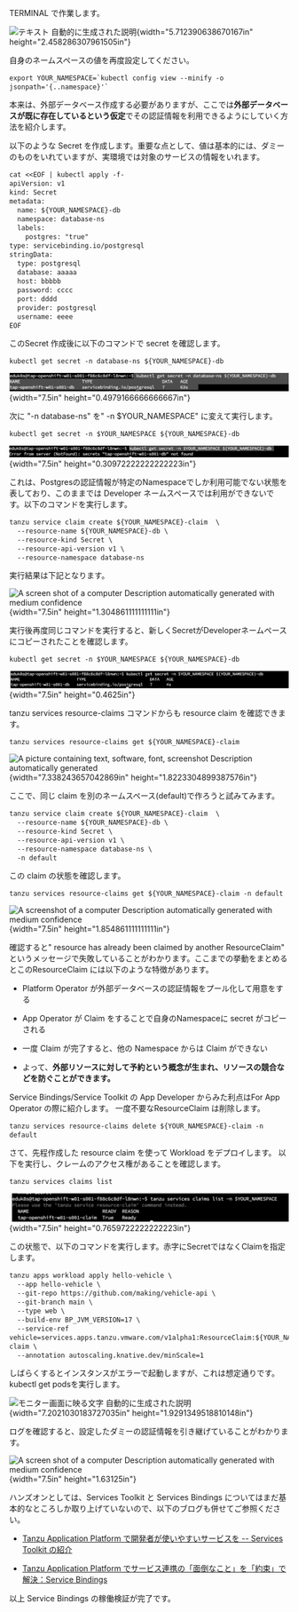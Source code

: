 

TERMINAL で作業します。

![テキスト
自動的に生成された説明](../media/image2.png){width="5.712390638670167in"
height="2.458286307961505in"}

自身のネームスペースの値を再度設定してください。

```execute
export YOUR_NAMESPACE=`kubectl config view --minify -o jsonpath='{..namespace}'`
```

本来は、外部データベース作成する必要がありますが、ここでは**外部データベースが既に存在しているという仮定**でその認証情報を利用できるようにしていく方法を紹介します。

以下のような Secret
を作成します。重要な点として、値は基本的には、ダミーのものをいれていますが、実環境では対象のサービスの情報をいれます。

```execute
cat <<EOF | kubectl apply -f-
apiVersion: v1
kind: Secret
metadata:
  name: ${YOUR_NAMESPACE}-db
  namespace: database-ns
  labels:
    postgres: "true"
type: servicebinding.io/postgresql
stringData:
  type: postgresql
  database: aaaaa
  host: bbbbb
  password: cccc
  port: dddd
  provider: postgresql
  username: eeee
EOF
```

このSecret 作成後に以下のコマンドで secret を確認します。

```execute
kubectl get secret -n database-ns ${YOUR_NAMESPACE}-db
```

![](../media/image14.png){width="7.5in" height="0.4979166666666667in"}

次に "-n database-ns" を" -n \$YOUR_NAMESPACE" に変えて実行します。

```execute
kubectl get secret -n $YOUR_NAMESPACE ${YOUR_NAMESPACE}-db
```

![](../media/image15.png){width="7.5in" height="0.30972222222222223in"}

これは、Postgresの認証情報が特定のNamespaceでしか利用可能でない状態を表しており、このままでは
Developer
ネームスペースでは利用ができないです。以下のコマンドを実行します。

```execute
tanzu service claim create ${YOUR_NAMESPACE}-claim  \
  --resource-name ${YOUR_NAMESPACE}-db \
  --resource-kind Secret \
  --resource-api-version v1 \
  --resource-namespace database-ns
```


実行結果は下記となります。

![A screen shot of a computer Description automatically generated with
medium confidence](../media/image16.png){width="7.5in"
height="1.304861111111111in"}

実行後再度同じコマンドを実行すると、新しくSecretがDeveloperネームペースにコピーされたことを確認します。

```execute
kubectl get secret -n $YOUR_NAMESPACE ${YOUR_NAMESPACE}-db
```

![](../media/image17.png){width="7.5in" height="0.4625in"}

tanzu services resource-claims コマンドからも resource claim
を確認できます。

```execute
tanzu services resource-claims get ${YOUR_NAMESPACE}-claim  
```


![A picture containing text, software, font, screenshot Description
automatically
generated](../media/image18.png){width="7.338243657042869in"
height="1.8223304899387576in"}

ここで、同じ claim を別のネームスペース(default)で作ろうと試みてみます。

```execute
tanzu service claim create ${YOUR_NAMESPACE}-claim  \
  --resource-name ${YOUR_NAMESPACE}-db \
  --resource-kind Secret \
  --resource-api-version v1 \
  --resource-namespace database-ns \
  -n default
```


この claim の状態を確認します。
```execute
tanzu services resource-claims get ${YOUR_NAMESPACE}-claim -n default
```


![A screenshot of a computer Description automatically generated with
medium confidence](../media/image19.png){width="7.5in"
height="1.854861111111111in"}

確認すると" resource has already been claimed by another ResourceClaim"
というメッセージで失敗していることがわかります。ここまでの挙動をまとめるとこのResourceClaim
には以下のような特徴があります。

-   Platform Operator
    が外部データベースの認証情報をプール化して用意をする

-   App Operator が Claim をすることで自身のNamespaceに secret
    がコピーされる

-   一度 Claim が完了すると、他の Namespace からは Claim ができない

-   よって、**外部リソースに対して予約という概念が生まれ、リソースの競合などを防ぐことができます。**

Service Bindings/Service Toolkit の App Developer からみた利点はFor App
Operator の際に紹介します。
一度不要なResourceClaim は削除します。

```execute
tanzu services resource-claims delete ${YOUR_NAMESPACE}-claim -n default
```

さて、先程作成した resource claim を使って Workload をデプロイします。
以下を実行し、クレームのアクセス権があることを確認します。

```execute
tanzu services claims list
```


![](../media/image20.png){width="7.5in" height="0.7659722222222223in"}

この状態で、以下のコマンドを実行します。赤字にSecretではなくClaimを指定します。

```execute
tanzu apps workload apply hello-vehicle \
  --app hello-vehicle \
  --git-repo https://github.com/making/vehicle-api \
  --git-branch main \
  --type web \
  --build-env BP_JVM_VERSION=17 \
  --service-ref vehicle=services.apps.tanzu.vmware.com/v1alpha1:ResourceClaim:${YOUR_NAMESPACE}-claim \
  --annotation autoscaling.knative.dev/minScale=1
```


しばらくするとインスタンスがエラーで起動しますが、これは想定通りです。kubectl
get podsを実行します。

![モニター画面に映る文字
自動的に生成された説明](../media/image21.png){width="7.2021030183727035in"
height="1.9291349518810148in"}

ログを確認すると、設定したダミーの認証情報を引き継げていることがわかります。

![A screen shot of a computer Description automatically generated with
medium confidence](../media/image22.png){width="7.5in"
height="1.63125in"}

ハンズオンとしては、Services Toolkit と Services Bindings
についてはまだ基本的なところしか取り上げていないので、以下のブログも併せてご参照ください。

-   [Tanzu Application Platform で開発者が使いやすいサービスを --
    Services Toolkit
    の紹介](https://blogs.vmware.com/vmware-japan/2022/07/services-tookit-for-easy-service.html)

-   [Tanzu Application Platform
    でサービス連携の「面倒なこと」を「約束」で解決：Service
    Bindings](https://blogs.vmware.com/vmware-japan/2022/04/tanzu-application-platform-simplify-service-bindings-with-contracts.html)

以上 Service Bindings の稼働検証が完了です。
